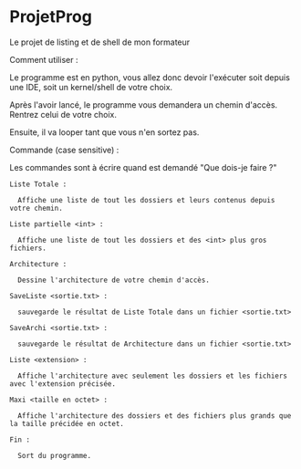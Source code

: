 # ProjetProg
Le projet de listing et de shell de mon formateur


Comment utiliser :

  Le programme est en python, vous allez donc devoir l'exécuter soit depuis une IDE, soit un kernel/shell de votre choix.

  Après l'avoir lancé, le programme vous demandera un chemin d'accès. Rentrez celui de votre choix.

  Ensuite, il va looper tant que vous n'en sortez pas.


Commande (case sensitive) :

  Les commandes sont à écrire quand est demandé "Que dois-je faire ?"

    Liste Totale :
  
      Affiche une liste de tout les dossiers et leurs contenus depuis votre chemin.
  
    Liste partielle <int> :
  
      Affiche une liste de tout les dossiers et des <int> plus gros fichiers.
  
    Architecture :
  
      Dessine l'architecture de votre chemin d'accès.
  
    SaveListe <sortie.txt> : 
    
      sauvegarde le résultat de Liste Totale dans un fichier <sortie.txt>
  
    SaveArchi <sortie.txt> : 
  
      sauvegarde le résultat de Architecture dans un fichier <sortie.txt>
  
    Liste <extension> :
  
      Affiche l'architecture avec seulement les dossiers et les fichiers avec l'extension précisée.
  
    Maxi <taille en octet> :
  
      Affiche l'architecture des dossiers et des fichiers plus grands que la taille précidée en octet.
  
    Fin :
  
      Sort du programme.
